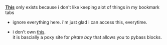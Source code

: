 **[This](https://kojokwakye.github.io/luke23-34/)** only exists because i don't like keeping alot of things in my bookmark tabs

- ignore everything here. i'm just glad i can access this, everytime.

- i don't own [this](https://proxybay.github.io/).  
it is bascially a poxy site for *pirate bay* that allows you to pybass blocks.  





